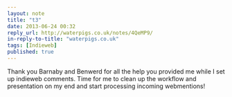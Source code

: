 ```yaml
---
layout: note
title: "t3"
date: 2013-06-24 00:32
reply_url: http://waterpigs.co.uk/notes/4QeMP9/
in-reply-to-title: "waterpigs.co.uk"
tags: [Indieweb]
published: true
---
```

Thank you Barnaby and Benwerd for all the help you provided me while I set up indieweb comments.  Time for me to clean up the workflow and presentation on my end and start processing incoming webmentions!